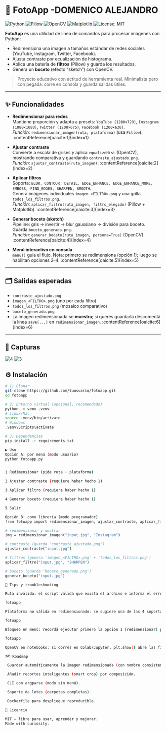 # 📸 FotoApp -DOMENICO ALEJANDRO

[![Python](https://img.shields.io/badge/Python-3.9%2B-blue?logo=python&logoColor=white)](https://www.python.org/)
[![Pillow](https://img.shields.io/badge/Pillow-Image%20Processing-4B8BBE)](https://python-pillow.org/)
[![OpenCV](https://img.shields.io/badge/OpenCV-Computer%20Vision-5C3EE8)](https://opencv.org/)
[![Matplotlib](https://img.shields.io/badge/Matplotlib-Plotting-0C5A5A)](https://matplotlib.org/)
[![License: MIT](https://img.shields.io/badge/License-MIT-green.svg)](./LICENSE)

**FotoApp** es una utilidad de línea de comandos para procesar imágenes con Python:
- Redimensiona una imagen a tamaños estándar de redes sociales (YouTube, Instagram, Twitter, Facebook).
- Ajusta contraste por ecualización de histograma.
- Aplica una batería de **filtros** (Pillow) y guarda los resultados.
- Genera un **boceto** (efecto “sketch”) con OpenCV.

> Proyecto educativo con actitud de herramienta real. Minimalista pero con pegada: corre en consola y guarda salidas útiles.

---

## ✨ Funcionalidades

- **Redimensionar para redes**  
  Mantiene proporción y adapta a presets: `YouTube (1280×720)`, `Instagram (1080×1080)`, `Twitter (1200×675)`, `Facebook (1200×630)`.  
  _Función:_ `redimensionar_imagen(ruta, plataforma)` (usa `Pillow`). :contentReference[oaicite:1]{index=1}

- **Ajustar contraste**  
  Convierte a escala de grises y aplica `equalizeHist` (OpenCV), mostrando comparativa y guardando `contraste_ajustado.png`.  
  _Función:_ `ajustar_contraste(ruta_imagen)`. :contentReference[oaicite:2]{index=2}

- **Aplicar filtros**  
  Soporta: `BLUR, CONTOUR, DETAIL, EDGE_ENHANCE, EDGE_ENHANCE_MORE, EMBOSS, FIND_EDGES, SHARPEN, SMOOTH`.  
  Genera imágenes individuales `imagen_<FILTRO>.png` y una grilla `todos_los_filtros.png`.  
  _Función:_ `aplicar_filtro(ruta_imagen, filtro_elegido)` (Pillow + Matplotlib). :contentReference[oaicite:3]{index=3}

- **Generar boceto (sketch)**  
  Pipeline: gris → invertir → blur gaussiano → división para boceto. Guarda `boceto_generado.png`.  
  _Función:_ `generar_boceto(ruta_imagen, persona=True)` (OpenCV). :contentReference[oaicite:4]{index=4}

- **Menú interactivo en consola**  
  `menu()` guía el flujo. Nota: primero se redimensiona (opción 1); luego se habilitan opciones 2–4. :contentReference[oaicite:5]{index=5}

---

## 🗂️ Salidas esperadas

- `contraste_ajustado.png`  
- `imagen_<FILTRO>.png` (uno por cada filtro)  
- `todos_los_filtros.png` (mosaico comparativo)  
- `boceto_generado.png`  
- La imagen redimensionada se **muestra**; si querés guardarla descomentá la línea `save(...)` en `redimensionar_imagen`. :contentReference[oaicite:6]{index=6}

---
## 📸 Capturas
![4](https://github.com/user-attachments/assets/41c71fc8-1d5a-46dc-bc0b-f744414aaf9e)
![3](https://github.com/user-attachments/assets/0034bf7a-762e-41cf-96da-72fdff80a4df)

## ⚙️ Instalación

```bash
# 1) Clonar
git clone https://github.com/tuusuario/fotoapp.git
cd fotoapp

# 2) Entorno virtual (opcional, recomendado)
python -m venv .venv
# Linux/Mac
source .venv/bin/activate
# Windows
.venv\Scripts\activate

# 3) Dependencias
pip install -r requirements.txt

▶️ Uso
Opción A: por menú (modo usuario)
python fotoapp.py


1 Redimensionar (pide ruta + plataforma)

2 Ajustar contraste (requiere haber hecho 1)

3 Aplicar filtro (requiere haber hecho 1)

4 Generar boceto (requiere haber hecho 1)

5 Salir

Opción B: como librería (modo programador)
from fotoapp import redimensionar_imagen, ajustar_contraste, aplicar_filtro, generar_boceto

# redimensionar y mostrar
img = redimensionar_imagen("input.jpg", "Instagram")

# contraste (guarda 'contraste_ajustado.png')
ajustar_contraste("input.jpg")

# filtros (genera 'imagen_<FILTRO>.png' + 'todos_los_filtros.png')
aplicar_filtro("input.jpg", "SHARPEN")

# boceto (guarda 'boceto_generado.png')
generar_boceto("input.jpg")

🧪 Tips y troubleshooting

Ruta inválida: el script valida que exista el archivo e informa el error. 

fotoapp

Plataforma no válida en redimensionado: se sugiere una de las 4 soportadas. 

fotoapp

Bloqueo en menú: recordá ejecutar primero la opción 1 (redimensionar) para habilitar 2–4. 

fotoapp

OpenCV en notebooks: si corrés en Colab/Jupyter, plt.show() abre las figuras; en server headless podés revisar los archivos guardados.

🗺️ Roadmap

 Guardar automáticamente la imagen redimensionada (con nombre consistente).

 Añadir recortes inteligentes (smart crop) por composición.

 CLI con argparse (modo sin menú).

 Soporte de lotes (carpetas completas).

 Dockerfile para despliegue reproducible.

🧾 Licencia

MIT — libre para usar, aprender y mejorar.
Made with curiosity.
